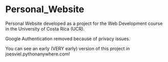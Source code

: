 # Personal_Website
Personal Website developed as a project for the Web Development course in the University of Costa Rica (UCR).

Google Authentication removed because of privacy issues.

You can see an early (VERY early) version of this project in joesviel.pythonanywhere.com!
